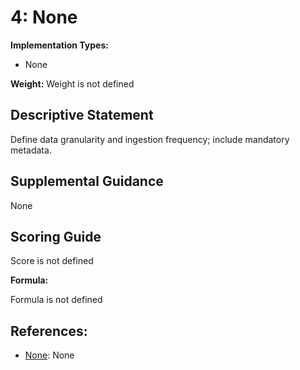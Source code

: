 # 4: None

**Implementation Types:**

- None

**Weight:** Weight is not defined

## Descriptive Statement

Define data granularity and ingestion frequency; include mandatory metadata.

## Supplemental Guidance

None

## Scoring Guide

Score is not defined

**Formula:**

Formula is not defined

## References:

- [None](None): None
